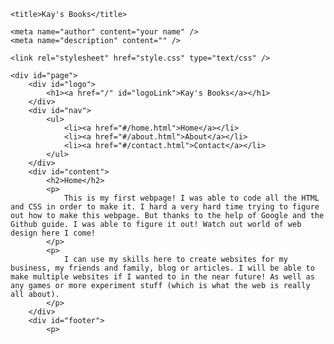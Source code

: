 <!DOCTYPE html>
<html>
<head>

    <title>Kay's Books</title>
	
	<meta name="author" content="your name" />
	<meta name="description" content="" />

	<link rel="stylesheet" href="style.css" type="text/css" />
	
</head>
<body>


	<div id="page">
		<div id="logo">
			<h1><a href="/" id="logoLink">Kay's Books</a></h1>
		</div>
		<div id="nav">
			<ul>
				<li><a href="#/home.html">Home</a></li>
				<li><a href="#/about.html">About</a></li>
				<li><a href="#/contact.html">Contact</a></li>
			</ul>	
		</div>
		<div id="content">
			<h2>Home</h2>
			<p>
				This is my first webpage! I was able to code all the HTML and CSS in order to make it. I hard a very hard time trying to figure out how to make this webpage. But thanks to the help of Google and the Github guide. I was able to figure it out! Watch out world of web design here I come!
			</p>
			<p> 
				I can use my skills here to create websites for my business, my friends and family, blog or articles. I will be able to make multiple websites if I wanted to in the near future! As well as any games or more experiment stuff (which is what the web is really all about). 
			</p>
		</div>
		<div id="footer">
			<p>
